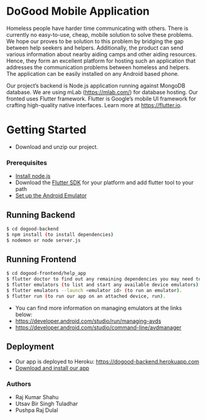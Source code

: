 # DoGood Mobile Application

Homeless people have harder time communicating with others. There is currently no easy-to-use, cheap, mobile solution to solve these problems. We hope our proves to be solution to this problem by bridging the gap between help seekers and helpers. Additionally, the product can send various information about nearby aiding camps and other aiding resources. Hence, they form an excellent platform for hosting such an application that addresses the communication problems between homeless and helpers. The application can be easily installed on any Android based phone. 

Our project’s backend is Node.js application running against MongoDB database. We are using mLab (https://mlab.com/) for database hosting. Our fronted uses Flutter framework. Flutter is Google’s mobile UI framework for crafting high-quality native interfaces. Learn more at https://flutter.io.

# Getting Started

  - Download and unzip our project.


### Prerequisites
  - [Install node.js](https://nodejs.org/en/download/)
  - Download the [Flutter SDK](https://flutter.dev/docs/development/tools/sdk/releases) for your platform and add flutter tool to your path
  - [Set up the Android Emulator](https://flutter.dev/docs/get-started/install/windows#android-setup)

## Running Backend
```sh 
$ cd dogood-backend
$ npm install (to install dependencies)
$ nodemon or node server.js
```

## Running Frontend

```sh
$ cd dogood-frontend/help_app
$ flutter doctor to find out any remaining dependencies you may need to install. 
$ flutter emulators (to list and start any available device emulators).
$ flutter emulators --launch <emulator id> (to run an emulator).
$ flutter run (to run our app on an attached device, run).
```
- You can find more information on managing emulators at the links below:
- https://developer.android.com/studio/run/managing-avds 
- https://developer.android.com/studio/command-line/avdmanager

## Deployment
* Our app is deployed to Heroku:
https://dogood-backend.herokuapp.com 
* [Download and install our app](https://drive.google.com/file/d/16cMSqz6_wZxRLOT6yZFAKKfDl2KOyaDX/view)

### Authors
- Raj Kumar Shahu
- Utsav Bir Singh Tuladhar
- Pushpa Raj Dulal

